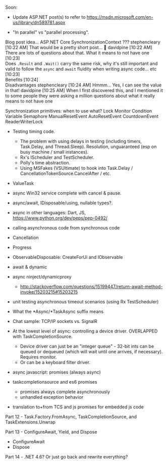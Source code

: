 Soon:
- Update ASP.NET post(s) to refer to https://msdn.microsoft.com/en-us/library/dn589781.aspx

- "In parallel" vs "parallel processing".

Blog post idea... ASP.NET Core SynchronizationContext ???
stephencleary [10:22 AM] 
That would be a pretty short post... :slightly_smiling_face:
davidpine [10:22 AM] 
There are lots of questions about that. What it means to not have one
[10:23]  
Does `.Result` and `.Wait()` carry the same risk, why it's still important and valid to follow the `async` and `await` fluidity when writing async code... etc
[10:23]  
Benefits
[10:24]  
Disadvantages
stephencleary [10:24 AM] 
Hmmm... Yes, I can see the value in that!
davidpine [10:25 AM] 
When I first discovered this,  and I mentioned it to some people they were asking a million questions about what it really means to not have one

Synchronization primitives: when to use what?
Lock
Monitor
Condition Variable
Semaphore
ManualResetEvent
AutoResetEvent
CountdownEvent
ReaderWriterLock

- Testing timing code.
  - The problem with using delays in testing (including timers, Task.Delay, and Thread.Sleep). Resolution, unguaranteed (esp on busy machine / small instances).
  - Rx's IScheduler and TestScheduler.
  - Polly's time abstraction.
  - Using MSFakes (VSUltimate) to hook into Task.Delay / CancellationTokenSource.CancelAfter / etc.

- ValueTask<T>
- async Win32 service complete with cancel & pause.
- async/await, IDisposable/using, nullable types?.
- async in other languages: Dart, JS, https://www.python.org/dev/peps/pep-0492/
- calling asynchronous code from synchronous code
- Cancellation
- Progress
- ObservableDisposable: CreateForUi and IObservable<T>
- await & dynamic
- async ninject/dynamicproxy
  - http://stackoverflow.com/questions/15199447/return-await-method-invoke/15203215#15203215
- unit testing asynchronous timeout scenarios (using Rx TestScheduler)
- What the *Async/*TaskAsync suffix means
- Chat sample: TCP/IP sockets vs. SignalR
- At the lowest level of async: controlling a device driver. OVERLAPPED with TaskCompletionSource.
  - Device driver can just be an "integer queue" - 32-bit ints can be queued or dequeued (which will wait until one arrives, if necessary). Requires monitor.
  - Or can be a keyboard filter driver.
- async javascript: promises (always async)
- taskcompletionsource and es6 promises
  - promises always complete asynchronously
  - unhandled exception behavior
- translation to+from TCS and js promises for embedded js code

Part 12 - Task.Factory.FromAsync, TaskCompletionSource, and TaskExtensions.Unwrap

Part 13 - ConfigureAwait, Yield, and Dispose
- ConfigureAwait
- Dispose

Part 14 - .NET 4.6? Or just go back and rewrite everything?